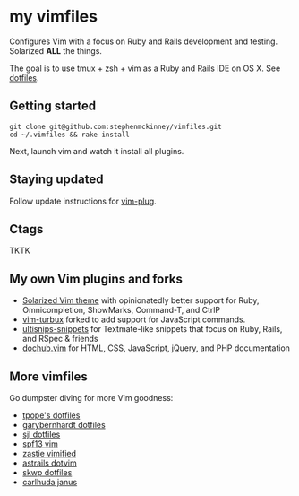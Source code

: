 # my vimfiles

Configures Vim with a focus on Ruby and Rails development
and testing. Solarized **ALL** the things.

The goal is to use tmux + zsh + vim as a Ruby and Rails IDE on OS X. See
[dotfiles](https://github.com/stephenmckinney/dotfiles).

## Getting started

```shell
git clone git@github.com:stephenmckinney/vimfiles.git
cd ~/.vimfiles && rake install
```

Next, launch vim and watch it install all plugins.

## Staying updated

Follow update instructions for [vim-plug](https://github.com/junegunn/vim-plug).

## Ctags

TKTK

## My own Vim plugins and forks

* [Solarized Vim theme](https://github.com/stephenmckinney/vim-colors-solarized) with opinionatedly better support for Ruby, Omnicompletion, ShowMarks, Command-T, and CtrlP
* [vim-turbux](https://github.com/stephenmckinney/vim-turbux) forked to
    add support for JavaScript commands.
* [ultisnips-snippets](https://github.com/stephenmckinney/ultisnips-snippets) for Textmate-like snippets that focus on Ruby, Rails, and RSpec & friends
* [dochub.vim](https://github.com/stephenmckinney/vim-dochub) for HTML, CSS, JavaScript, jQuery, and PHP documentation

## More vimfiles

Go dumpster diving for more Vim goodness:

* [tpope's dotfiles](https://github.com/tpope/tpope)
* [garybernhardt dotfiles](https://github.com/garybernhardt/dotfiles)
* [sjl dotfiles](https://github.com/sjl/dotfiles)
* [spf13 vim](https://github.com/spf13/spf13-vim)
* [zastie vimified](https://github.com/zaiste/vimified)
* [astrails dotvim](https://github.com/astrails/dotvim)
* [skwp dotfiles](https://github.com/skwp/dotfiles)
* [carlhuda janus](https://github.com/carlhuda/janus)
